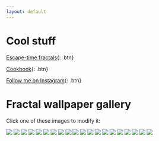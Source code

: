 ```yaml
---
layout: default
---
```


# Cool stuff
[Escape-time fractals](fractals){: .btn}

[Cookbook](food){: .btn}

[Follow me on Instagram](https://www.instagram.com/nat.han_solo.mon){: .btn}

# Fractal wallpaper gallery
Click one of these images to modify it:

[![](gallery/image2.png)](fractals/?fractal_type=2&coloring_method=2&max_iterations=100&divergence_threshold=1&colorscheme=0&colorfulness=100&color_offset=0&julify=true&scale_factor=80&center_x=-0.404&center_y=-0.354&crosshair_x=-0.45045&crosshair_y=0.65393)
[![](gallery/image5.png)](fractals/?fractal_type=2&coloring_method=3&max_iterations=150&divergence_threshold=0.6&colorscheme=0&colorfulness=30&color_offset=0&julify=true&scale_factor=55&center_x=0.5&center_y=-0.11&crosshair_x=0.3551&crosshair_y=-0.1009)
[![](gallery/image3.png)](fractals?fractal_type=1&coloring_method=3&max_iterations=10&divergence_threshold=0.1&colorscheme=2&colorfulness=-4&color_offset=70&julify=true&scale_factor=2.8&center_x=1.4&center_y=1.25&crosshair_x=-1&crosshair_y=0)
[![](gallery/image7.png)](fractals/?fractal_type=1&coloring_method=3&max_iterations=30&divergence_threshold=2.1&colorscheme=2&colorfulness=8&color_offset=0&julify=true&scale_factor=0.5&center_x=0&center_y=0&crosshair_x=1&crosshair_y=0)
[![](gallery/image20.png)](fractals/?fractal_type=2&coloring_method=2&max_iterations=500&divergence_threshold=1.1&colorscheme=0&colorfulness=300&color_offset=87&julify=true&scale_factor=11&center_x=-0.44&center_y=0.33&crosshair_x=-0.9969&crosshair_y=0.2553)
[![](gallery/image19.png)](fractals/?fractal_type=0&coloring_method=0&max_iterations=500&divergence_threshold=2.2295&colorscheme=2&colorfulness=100&color_offset=72&julify=true&scale_factor=1.4&center_x=0&center_y=0&crosshair_x=-0.7523&crosshair_y=-0.05965)
[![](gallery/image8.png)](fractals/?fractal_type=1&coloring_method=0&max_iterations=200&divergence_threshold=1000000&colorscheme=1&colorfulness=9&color_offset=0&julify=true&scale_factor=45&center_x=1.03&center_y=-0.11&crosshair_x=-0.92&crosshair_y=1.02)
[![](gallery/image1.png)](fractals/?fractal_type=0&coloring_method=0&max_iterations=200&divergence_threshold=2&colorscheme=2&colorfulness=-13&color_offset=49&julify=true&scale_factor=46&center_x=-0.01&center_y=0.01&crosshair_x=-1.2574076&crosshair_y=-0.37972434)
[![](gallery/image4.png)](fractals/?fractal_type=2&coloring_method=1&max_iterations=200&divergence_threshold=200&colorscheme=2&colorfulness=9&color_offset=60&julify=false&scale_factor=930&center_x=-1.8608&center_y=0.0008)
[![](gallery/image6.png)](fractals/?fractal_type=2&coloring_method=3&max_iterations=350&divergence_threshold=0.6&colorscheme=0&colorfulness=100&color_offset=75&julify=false&scale_factor=20000&center_x=0.36435&center_y=-0.34007)
[![](gallery/image9.png)](fractals/?fractal_type=2&coloring_method=2&max_iterations=500&divergence_threshold=2&colorscheme=0&colorfulness=2000&color_offset=0&julify=true&scale_factor=780&center_x=-0.012&center_y=0.0385&crosshair_x=0.318739&crosshair_y=-0.4308)
[![](gallery/image14.png)](fractals/?fractal_type=0&coloring_method=3&max_iterations=200&divergence_threshold=.6&colorscheme=2&colorfulness=8&color_offset=0&julify=true&scale_factor=2&center_x=0.36&center_y=-0.62&crosshair_x=-0.067&crosshair_y=0.662)
[![](gallery/image11.png)](fractals/?fractal_type=2&coloring_method=2&max_iterations=300&divergence_threshold=2&colorscheme=1&colorfulness=-100&color_offset=0&julify=true&scale_factor=125&center_x=0&center_y=0.472&crosshair_x=0.34&crosshair_y=-0.4236)
[![](gallery/image12.png)](fractals/?fractal_type=1&coloring_method=1&max_iterations=60&divergence_threshold=1000000&colorscheme=0&colorfulness=300&color_offset=0&julify=true&scale_factor=14&center_x=-1.08&center_y=0.1&crosshair_x=0.0001&crosshair_y=0.2)
[![](gallery/image10.png)](fractals/?fractal_type=2&coloring_method=2&max_iterations=500&divergence_threshold=2&colorscheme=0&colorfulness=500&color_offset=0&julify=true&scale_factor=87&center_x=-0.1279&center_y=-0.1992&crosshair_x=0.33805&crosshair_y=-0.39268)
[![](gallery/image13.png)](fractals/?fractal_type=0&coloring_method=3&max_iterations=100&divergence_threshold=0.6&colorscheme=1&colorfulness=5&color_offset=58&julify=true&scale_factor=2.5&center_x=0.37&center_y=-0.75&crosshair_x=0.2456&crosshair_y=0.51)
[![](gallery/image18.png)](fractals?fractal_type=2&coloring_method=2&max_iterations=299&divergence_threshold=1.9&colorscheme=1&colorfulness=100&color_offset=11&julify=true&scale_factor=978&center_x=-0.016&center_y=0.0951&crosshair_x=-1.7477&crosshair_y=-0.003218)
[![](gallery/image17.png)](fractals/?fractal_type=2&coloring_method=2&max_iterations=202&divergence_threshold=2&colorscheme=2&colorfulness=200&color_offset=33&julify=true&scale_factor=22000&center_x=-0.54203&center_y=0.21572&crosshair_x=-0.0190333&crosshair_y=0.74637)
[![](gallery/image16.png)](fractals/?fractal_type=2&coloring_method=2&max_iterations=304&divergence_threshold=1&colorscheme=1&colorfulness=300&color_offset=0&julify=true&scale_factor=60&center_x=-0.579&center_y=0.5918&crosshair_x=-0.3497&crosshair_y=0.6395)
[![](gallery/image21.png)](fractals?fractal_type=2&coloring_method=2&max_iterations=500&divergence_threshold=0.68&colorscheme=0&colorfulness=200&color_offset=0&julify=true&scale_factor=666&center_x=-0.671&center_y=0.295&crosshair_x=-0.69776&crosshair_y=0.3122)
